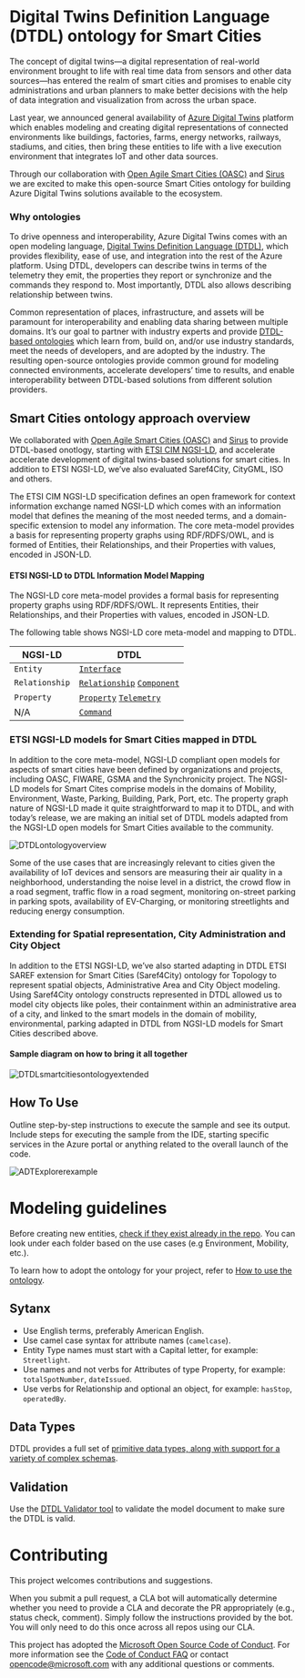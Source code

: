<!-- 
---
page_type: sample
languages:
- csharp
products:
- dotnet
description: "Add 150 character max description"
urlFragment: "update-this-to-unique-url-stub"
---
-->

# Digital Twins Definition Language (DTDL) ontology for Smart Cities

<!-- 
Guidelines on README format: https://review.docs.microsoft.com/help/onboard/admin/samples/concepts/readme-template?branch=master

Guidance on onboarding samples to docs.microsoft.com/samples: https://review.docs.microsoft.com/help/onboard/admin/samples/process/onboarding?branch=master

Taxonomies for products and languages: https://review.docs.microsoft.com/new-hope/information-architecture/metadata/taxonomies?branch=master
-->

<!-- Give a short description for your sample here. What does it do and why is it important? --> 

The concept of digital twins—a digital representation of real-world environment brought to life with real time data from sensors and other data sources—has entered the realm of smart cities and promises to enable city administrations and urban planners to make better decisions with the help of data integration and visualization from across the urban space. 

Last year, we announced general availability of [Azure Digital Twins](https://azure.microsoft.com/en-us/blog/azure-digital-twins-now-generally-available-create-iot-solutions-that-model-the-real-world/) platform which enables modeling and creating digital representations of connected environments like buildings, factories, farms, energy networks, railways, stadiums, and cities, then bring these entities to life with a live execution environment that integrates IoT and other data sources. 


Through our collaboration with [Open Agile Smart Cities (OASC)](https://oascities.org/) and [Sirus](https://sirus.be/) we are excited to make this open-source Smart Cities ontology for building Azure Digital Twins solutions available to the ecosystem. 

### Why ontologies

To drive openness and interoperability, Azure Digital Twins comes with an open modeling language, [Digital Twins Definition Language (DTDL)](https://github.com/Azure/opendigitaltwins-dtdl), which provides flexibility, ease of use, and integration into the rest of the Azure platform. Using DTDL, developers can describe twins in terms of the telemetry they emit, the properties they report or synchronize and the commands they respond to. Most importantly, DTDL also allows describing relationship between twins.

Common representation of places, infrastructure, and assets will be paramount for interoperability and enabling data sharing between multiple domains. It’s our goal to partner with industry experts and provide [DTDL-based ontologies](https://docs.microsoft.com/en-us/azure/digital-twins/concepts-ontologies) which learn from, build on, and/or use industry standards, meet the needs of developers, and are adopted by the industry. The resulting open-source ontologies provide common ground for modeling connected environments, accelerate developers’ time to results, and enable interoperability between DTDL-based solutions from different solution providers. 

<!--
#### General Pricinciples

- Driven-by-implementation approach: the ontology will focus on IoT driven use cases and validated in practice via [Azure Digital Twins]().
- Leverage open source royalty-free standards. Please see [Licensing and Credits]().
- Open contribution. Contributuon is open to anybody. Please see [contributions guidlines]().
!-->

## Smart Cities ontology approach overview

We collaborated with [Open Agile Smart Cities (OASC)](https://oascities.org/) and [Sirus](https://sirus.be/) to provide DTDL-based onotlogy, starting with [ETSI CIM NGSI-LD](https://www.etsi.org/deliver/etsi_gs/CIM/001_099/006/01.01.01_60/gs_CIM006v010101p.pdf), and accelerate accelerate development of digital twins-based solutions for smart cities.
In addition to ETSI NGSI-LD, we’ve also evaluated Saref4City, CityGML, ISO and others. 

The ETSI CIM NGSI-LD specification defines an open framework for context information exchange named NGSI-LD which comes with an information model that defines the meaning of the most needed terms, and a domain-specific extension to model any information. The core meta-model provides a basis for representing property graphs using RDF/RDFS/OWL, and is formed of Entities, their Relationships, and their Properties with values, encoded in JSON-LD. 


#### ETSI NGSI-LD to DTDL Information Model Mapping 

The NGSI-LD core meta-model provides a formal basis for representing property graphs using RDF/RDFS/OWL. It represents Entities, their Relationships, and their Properties with values, encoded in JSON-LD. 

The following table shows NGSI-LD core meta-model and mapping to DTDL.

| NGSI-LD     | DTDL                              |
|-------------------|--------------------------------------------|
| `Entity`             | [`Interface`](https://github.com/Azure/opendigitaltwins-dtdl/blob/master/DTDL/v2/dtdlv2.md#interface)|
| `Relationship`      | [`Relationship`](https://github.com/Azure/opendigitaltwins-dtdl/blob/master/DTDL/v2/dtdlv2.md#relationship) [`Component`](https://github.com/Azure/opendigitaltwins-dtdl/blob/master/DTDL/v2/dtdlv2.md#component)    |
| `Property`    | [`Property`](https://github.com/Azure/opendigitaltwins-dtdl/blob/master/DTDL/v2/dtdlv2.md#property) [`Telemetry`](https://github.com/Azure/opendigitaltwins-dtdl/blob/master/DTDL/v2/dtdlv2.md#telemetry)|
| N/A| [`Command`](https://github.com/Azure/opendigitaltwins-dtdl/blob/master/DTDL/v2/dtdlv2.md#command) |



### ETSI NGSI-LD models for Smart Cities mapped in DTDL

In addition to the core meta-model, NGSI-LD compliant open models for aspects of smart cities have been defined by organizations and projects, including OASC, FIWARE, GSMA and the Synchronicity project. The NGSI-LD models for Smart Cites comprise models in the domains of Mobility, Environment, Waste, Parking, Building, Park, Port, etc. The property graph nature of NGSI-LD made it quite straightforward to map it to DTDL, and with today’s release, we are making an initial set of DTDL models adapted from the NGSI-LD open models for Smart Cities available to the community.

![DTDLontologyoverview](https://user-images.githubusercontent.com/33332080/109090778-6e3d9b00-76c8-11eb-9472-8a67e581b3c7.PNG)

Some of the use cases that are increasingly relevant to cities given the availability of IoT devices and sensors are measuring their air quality in a neighborhood, understanding the noise level in a district, the crowd flow in a road segment, traffic flow in a road segment, monitoring on-street parking in parking spots, availability of EV-Charging, or monitoring streetlights and reducing energy consumption.

### Extending for Spatial representation, City Administration and City Object

In addition to the ETSI NGSI-LD, we’ve also started adapting in DTDL ETSI SAREF extension for Smart Cities (Saref4City) ontology for Topology to represent spatial objects, Administrative Area and City Object modeling. Using Saref4City ontology constructs represented in DTDL allowed us to model city objects like poles, their containment within an administrative area of a city, and linked to the smart models in the domain of mobility, environmental, parking adapted in DTDL from NGSI-LD models for Smart Cities described above. 

#### Sample diagram on how to bring it all together
![DTDLsmartcitiesontologyextended](https://user-images.githubusercontent.com/33332080/109098768-bebbf500-76d6-11eb-99ed-f100c06e8ae0.PNG)


<!-- 

## Contents

Outline the file contents of the repository. It helps users navigate the codebase, build configuration and any related assets.

| File/folder       | Description                                |
|-------------------|--------------------------------------------|
| `src`             | Sample source code.                        |
| `.gitignore`      | Define what to ignore at commit time.      |
| `CHANGELOG.md`    | List of changes to the sample.             |
| `CONTRIBUTING.md` | Guidelines for contributing to the sample. |
| `README.md`       | This README file.                          |
| `LICENSE`         | The license for the sample.                |


-->
## How To Use

Outline step-by-step instructions to execute the sample and see its output. Include steps for executing the sample from the IDE, starting specific services in the Azure portal or anything related to the overall launch of the code.

![ADTExplorerexample](https://user-images.githubusercontent.com/33332080/109099646-46563380-76d8-11eb-9af6-7a2cf9999b65.PNG)


<!--
### Prerequisities 
Outline the required components and tools that a user might need to have on their machine in order to run the sample. This can be anything from frameworks, SDKs, OS versions or IDE releases.

### Key concepts

Provide users with more context on the tools and services used in the sample. Explain some of the code that is being used and how services interact with each other.


### Set up 
Explain how to prepare the sample once the user clones or downloads the repository. The section should outline every step necessary to install dependencies and set up any settings (for example, API keys and output folders).

-->

# Modeling guidelines 
Before creating new entities, [check if they exist already in the repo](https://github.com/Azure/opendigitaltwins-smartcities). You can look under each folder based on the use cases (e.g Environment, Mobility, etc.).

To learn how to adopt the ontology for your project, refer to [How to use the ontology]().

## Sytanx 
- Use English terms, preferably American English.
- Use camel case syntax for attribute names (`camelcase`).
- Entity Type names must start with a Capital letter, for example: `Streetlight`.
- Use names and not verbs for Attributes of type Property, for example: `totalSpotNumber`, `dateIssued`.
- Use verbs for Relationship and optional an object, for example: `hasStop`, `operatedBy`.

## Data Types
DTDL provides a full set of [primitive data types, along with support for a variety of complex schemas](https://github.com/Azure/opendigitaltwins-dtdl/blob/master/DTDL/v2/dtdlv2.md#schemas).


## Validation 
Use the [DTDL Validator tool](https://docs.microsoft.com/en-us/samples/azure-samples/dtdl-validator/dtdl-validator/) to validate the model document to make sure the DTDL is valid.


# Contributing

This project welcomes contributions and suggestions.  

<!--  Most contributions require you to agree to a
Contributor License Agreement (CLA) declaring that you have the right to, and actually do, grant us
the rights to use your contribution. For details, visit https://cla.opensource.microsoft.com.

-->

When you submit a pull request, a CLA bot will automatically determine whether you need to provide
a CLA and decorate the PR appropriately (e.g., status check, comment). Simply follow the instructions
provided by the bot. You will only need to do this once across all repos using our CLA.

This project has adopted the [Microsoft Open Source Code of Conduct](https://opensource.microsoft.com/codeofconduct/).
For more information see the [Code of Conduct FAQ](https://opensource.microsoft.com/codeofconduct/faq/) or
contact [opencode@microsoft.com](mailto:opencode@microsoft.com) with any additional questions or comments.
